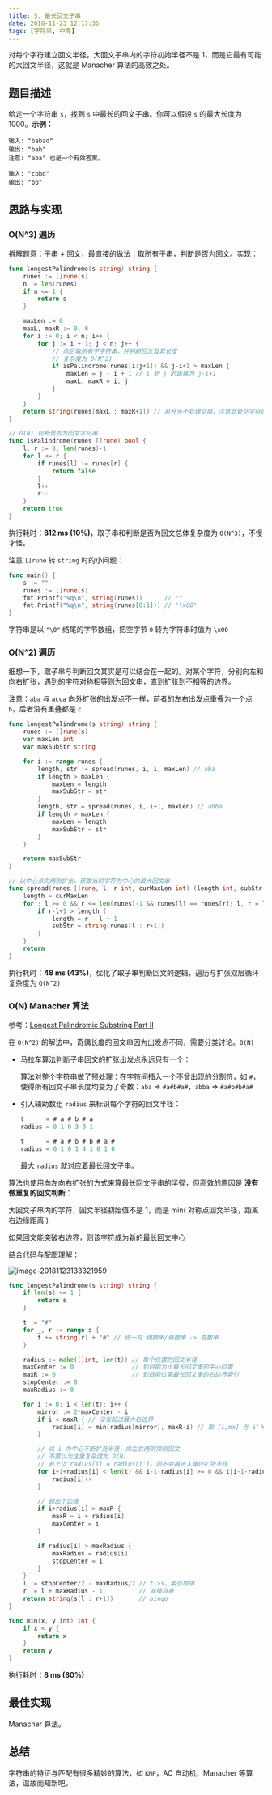 ```yaml
---
title: 5. 最长回文子串
date: 2018-11-23 12:17:36
tags: [字符串, 中等]
---
```


对每个字符建立回文半径，大回文子串内的字符初始半径不是 1，而是它最有可能的大回文半径，这就是 Manacher 算法的高效之处。
<!-- more -->

## 题目描述

给定一个字符串 `s`，找到 `s` 中最长的回文子串。你可以假设 `s` 的最大长度为 1000。**示例：**

```
输入: "babad"
输出: "bab"
注意: "aba" 也是一个有效答案。

输入: "cbbd"
输出: "bb"
```



## 思路与实现
### O(N^3) 遍历

拆解题意：子串 + 回文，最直接的做法：取所有子串，判断是否为回文。实现：

```go
func longestPalindrome(s string) string {
	runes := []rune(s)
	n := len(runes)
	if n <= 1 {
		return s
	}

	maxLen := 0
	maxL, maxR := 0, 0
	for i := 0; i < n; i++ {
		for j := i + 1; j < n; j++ {
			// 向后取所有子字符串，并判断回文及其长度
			// 复杂度为 O(N^2)
			if isPalindrome(runes[i:j+1]) && j-i+1 > maxLen {
				maxLen = j - i + 1 // i 到 j 的距离为 j-i+1
				maxL, maxR = i, j
			}
		}
	}
	return string(runes[maxL : maxR+1]) // 若开头不处理空串，注意此处空字符串会转换为 "\u0000"
}

// O(N) 判断是否为回文字符串
func isPalindrome(runes []rune) bool {
	l, r := 0, len(runes)-1
	for l <= r {
		if runes[l] != runes[r] {
			return false
		}
		l++
		r--
	}
	return true
}
```

执行耗时：**812 ms (10%)**，取子串和判断是否为回文总体复杂度为 `O(N^3)`，不慢才怪。

注意 `[]rune` 转 `string` 时的小问题：

```go
func main() {
	s := ""
	runes := []rune(s)
	fmt.Printf("%q\n", string(runes))      // ""
	fmt.Printf("%q\n", string(runes[0:1])) // "\x00"
}
```

字符串是以 `"\0"` 结尾的字节数组，把空字节 `0` 转为字符串时值为 `\x00`



### O(N^2) 遍历

细想一下，取子串与判断回文其实是可以结合在一起的。对某个字符，分别向左和向右扩张，遇到的字符对称相等则为回文串，直到扩张到不相等的边界。

注意：`aba` 与 `acca` 向外扩张的出发点不一样，前者的左右出发点重叠为一个点 `b`，后者没有重叠都是 `c`

```go
func longestPalindrome(s string) string {
	runes := []rune(s)
	var maxLen int
	var maxSubStr string

	for i := range runes {
		length, str := spread(runes, i, i, maxLen) // aba
		if length > maxLen {
			maxLen = length
			maxSubStr = str
		}
		length, str = spread(runes, i, i+1, maxLen) // abba
		if length > maxLen {
			maxLen = length
			maxSubStr = str
		}
	}

	return maxSubStr
}

// 以中心点向两侧扩张，获取当前字符为中心的最大回文串
func spread(runes []rune, l, r int, curMaxLen int) (length int, subStr string) {
	length = curMaxLen
	for ; l >= 0 && r <= len(runes)-1 && runes[l] == runes[r]; l, r = l-1, r+1 {
		if r-l+1 > length {
			length = r - l + 1
			subStr = string(runes[l : r+1])
		}
	}
	return
}
```

执行耗时：**48 ms (43%)**，优化了取子串判断回文的逻辑，遍历与扩张双层循环复杂度为 `O(N^2)`



### O(N) Manacher 算法

参考：[Longest Palindromic Substring Part II](https://articles.leetcode.com/longest-palindromic-substring-part-ii/)

在 `O(N^2)` 的解法中，奇偶长度的回文串因为出发点不同，需要分类讨论。`O(N)`

- 马拉车算法判断子串回文的扩张出发点永远只有一个：

  算法对整个字符串做了预处理：在字符间插入一个不曾出现的分割符，如 `#`，使得所有回文子串长度均变为了奇数：`aba` => `#a#b#a#`，`abba` => `#a#b#b#a#`

- 引入辅助数组 `radius` 来标识每个字符的回文半径：

  ```go
  t      = # a # b # a
  radius = 0 1 0 3 0 1
  
  t      = # a # b # b # a #
  radius = 0 1 0 1 4 1 0 1 0
  ```

  最大 `radius` 就对应着最长回文子串。

算法也使用向左向右扩张的方式来算最长回文子串的半径，但高效的原因是 **没有做重复的回文判断**：

<div class="tip">
大回文子串内的字符，回文半径初始值不是 1，而是 min( 对称点回文半径，距离右边缘距离 )    

如果回文能突破右边界，则该字符成为新的最长回文中心
</div>

结合代码与配图理解：

![image-20181123133321959](https://images.yinzige.com/2018-11-23-053322.png)

```go
func longestPalindrome(s string) string {
	if len(s) <= 1 {
		return s
	}

	t := "#"
	for _, r := range s {
		t += string(r) + "#" // 统一将 偶数串/奇数串 -> 奇数串
	}

	radius := make([]int, len(t)) // 每个位置的回文半径
	maxCenter := 0                // 到目前为止最长回文串的中心位置
	maxR := 0                     // 到目前位置最长回文串的右边界索引
	stopCenter := 0
	maxRadius := 0

	for i := 0; i < len(t); i++ {
		mirror := 2*maxCenter - i
		if i < maxR { // 没有超过最大右边界
			radius[i] = min(radius[mirror], maxR-i) // 取 [i,mx] 与 i'半径 的最小值
		}

		// 以 i 为中心不断扩充半径，向左右两侧探测回文
		// 不要以为这里复杂度为 O(N)
		// 若上边 radius[i] = radius[i']，则不会再进入循环扩张半径
		for i+1+radius[i] < len(t) && i-1-radius[i] >= 0 && t[i-1-radius[i]] == t[i+1+radius[i]] {
			radius[i]++
		}

		// 超出了边缘
		if i+radius[i] > maxR {
			maxR = i + radius[i]
			maxCenter = i
		}

		if radius[i] > maxRadius {
			maxRadius = radius[i]
			stopCenter = i
		}
	}
	l := stopCenter/2 - maxRadius/2 // t->s，索引取中
	r := l + maxRadius - 1          // 减掉自身
	return string(s[l : r+1])       // bingo
}

func min(x, y int) int {
	if x < y {
		return x
	}
	return y
}
```

执行耗时：**8 ms (80%)**



## 最佳实现

Manacher 算法。



## 总结

字符串的特征与匹配有很多精妙的算法，如 `KMP`，AC 自动机，Manacher 等算法，温故而知新吧。
